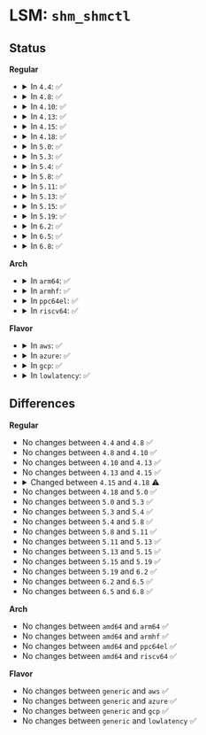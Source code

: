 # LSM: <code>shm_shmctl</code>

## Status
<b>Regular</b>
<ul>
<li>
<details>
<summary>In <code>4.4</code>: ✅</summary>

```c
int security_shm_shmctl(struct shmid_kernel *shp, int cmd);
```
</details>
</li>
<li>
<details>
<summary>In <code>4.8</code>: ✅</summary>

```c
int security_shm_shmctl(struct shmid_kernel *shp, int cmd);
```
</details>
</li>
<li>
<details>
<summary>In <code>4.10</code>: ✅</summary>

```c
int security_shm_shmctl(struct shmid_kernel *shp, int cmd);
```
</details>
</li>
<li>
<details>
<summary>In <code>4.13</code>: ✅</summary>

```c
int security_shm_shmctl(struct shmid_kernel *shp, int cmd);
```
</details>
</li>
<li>
<details>
<summary>In <code>4.15</code>: ✅</summary>

```c
int security_shm_shmctl(struct shmid_kernel *shp, int cmd);
```
</details>
</li>
<li>
<details>
<summary>In <code>4.18</code>: ✅</summary>

```c
int security_shm_shmctl(struct kern_ipc_perm *shp, int cmd);
```
</details>
</li>
<li>
<details>
<summary>In <code>5.0</code>: ✅</summary>

```c
int security_shm_shmctl(struct kern_ipc_perm *shp, int cmd);
```
</details>
</li>
<li>
<details>
<summary>In <code>5.3</code>: ✅</summary>

```c
int security_shm_shmctl(struct kern_ipc_perm *shp, int cmd);
```
</details>
</li>
<li>
<details>
<summary>In <code>5.4</code>: ✅</summary>

```c
int security_shm_shmctl(struct kern_ipc_perm *shp, int cmd);
```
</details>
</li>
<li>
<details>
<summary>In <code>5.8</code>: ✅</summary>

```c
int security_shm_shmctl(struct kern_ipc_perm *shp, int cmd);
```
</details>
</li>
<li>
<details>
<summary>In <code>5.11</code>: ✅</summary>

```c
int security_shm_shmctl(struct kern_ipc_perm *shp, int cmd);
```
</details>
</li>
<li>
<details>
<summary>In <code>5.13</code>: ✅</summary>

```c
int security_shm_shmctl(struct kern_ipc_perm *shp, int cmd);
```
</details>
</li>
<li>
<details>
<summary>In <code>5.15</code>: ✅</summary>

```c
int security_shm_shmctl(struct kern_ipc_perm *shp, int cmd);
```
</details>
</li>
<li>
<details>
<summary>In <code>5.19</code>: ✅</summary>

```c
int security_shm_shmctl(struct kern_ipc_perm *shp, int cmd);
```
</details>
</li>
<li>
<details>
<summary>In <code>6.2</code>: ✅</summary>

```c
int security_shm_shmctl(struct kern_ipc_perm *shp, int cmd);
```
</details>
</li>
<li>
<details>
<summary>In <code>6.5</code>: ✅</summary>

```c
int security_shm_shmctl(struct kern_ipc_perm *shp, int cmd);
```
</details>
</li>
<li>
<details>
<summary>In <code>6.8</code>: ✅</summary>

```c
int security_shm_shmctl(struct kern_ipc_perm *shp, int cmd);
```
</details>
</li>
</ul>
<b>Arch</b>
<ul>
<li>
<details>
<summary>In <code>arm64</code>: ✅</summary>

```c
int security_shm_shmctl(struct kern_ipc_perm *shp, int cmd);
```
</details>
</li>
<li>
<details>
<summary>In <code>armhf</code>: ✅</summary>

```c
int security_shm_shmctl(struct kern_ipc_perm *shp, int cmd);
```
</details>
</li>
<li>
<details>
<summary>In <code>ppc64el</code>: ✅</summary>

```c
int security_shm_shmctl(struct kern_ipc_perm *shp, int cmd);
```
</details>
</li>
<li>
<details>
<summary>In <code>riscv64</code>: ✅</summary>

```c
int security_shm_shmctl(struct kern_ipc_perm *shp, int cmd);
```
</details>
</li>
</ul>
<b>Flavor</b>
<ul>
<li>
<details>
<summary>In <code>aws</code>: ✅</summary>

```c
int security_shm_shmctl(struct kern_ipc_perm *shp, int cmd);
```
</details>
</li>
<li>
<details>
<summary>In <code>azure</code>: ✅</summary>

```c
int security_shm_shmctl(struct kern_ipc_perm *shp, int cmd);
```
</details>
</li>
<li>
<details>
<summary>In <code>gcp</code>: ✅</summary>

```c
int security_shm_shmctl(struct kern_ipc_perm *shp, int cmd);
```
</details>
</li>
<li>
<details>
<summary>In <code>lowlatency</code>: ✅</summary>

```c
int security_shm_shmctl(struct kern_ipc_perm *shp, int cmd);
```
</details>
</li>
</ul>

## Differences
<b>Regular</b>
<ul>
<li>
No changes between <code>4.4</code> and <code>4.8</code> ✅
</li>
<li>
No changes between <code>4.8</code> and <code>4.10</code> ✅
</li>
<li>
No changes between <code>4.10</code> and <code>4.13</code> ✅
</li>
<li>
No changes between <code>4.13</code> and <code>4.15</code> ✅
</li>
<li>
<details>
<summary>Changed between <code>4.15</code> and <code>4.18</code> ⚠️</summary>
<ul>
<li>
<b>Param type changed. </b>
<code>struct shmid_kernel *shp</code> ➡️ <code>struct kern_ipc_perm *shp</code>
</li>
</ul>
</details>
</li>
<li>
No changes between <code>4.18</code> and <code>5.0</code> ✅
</li>
<li>
No changes between <code>5.0</code> and <code>5.3</code> ✅
</li>
<li>
No changes between <code>5.3</code> and <code>5.4</code> ✅
</li>
<li>
No changes between <code>5.4</code> and <code>5.8</code> ✅
</li>
<li>
No changes between <code>5.8</code> and <code>5.11</code> ✅
</li>
<li>
No changes between <code>5.11</code> and <code>5.13</code> ✅
</li>
<li>
No changes between <code>5.13</code> and <code>5.15</code> ✅
</li>
<li>
No changes between <code>5.15</code> and <code>5.19</code> ✅
</li>
<li>
No changes between <code>5.19</code> and <code>6.2</code> ✅
</li>
<li>
No changes between <code>6.2</code> and <code>6.5</code> ✅
</li>
<li>
No changes between <code>6.5</code> and <code>6.8</code> ✅
</li>
</ul>
<b>Arch</b>
<ul>
<li>
No changes between <code>amd64</code> and <code>arm64</code> ✅
</li>
<li>
No changes between <code>amd64</code> and <code>armhf</code> ✅
</li>
<li>
No changes between <code>amd64</code> and <code>ppc64el</code> ✅
</li>
<li>
No changes between <code>amd64</code> and <code>riscv64</code> ✅
</li>
</ul>
<b>Flavor</b>
<ul>
<li>
No changes between <code>generic</code> and <code>aws</code> ✅
</li>
<li>
No changes between <code>generic</code> and <code>azure</code> ✅
</li>
<li>
No changes between <code>generic</code> and <code>gcp</code> ✅
</li>
<li>
No changes between <code>generic</code> and <code>lowlatency</code> ✅
</li>
</ul>
